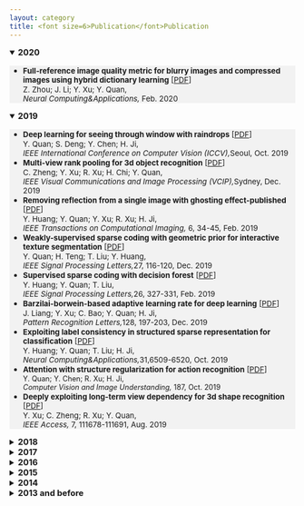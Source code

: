```yaml
---
layout: category
title: <font size=6>Publication</font>Publication
---
```

<details open="">
<summary><span style="font-size: 105%;"><strong>2020</strong></span></summary>
<ul style="background-color: #f2f2f2;">
<li><span style="font-size: 95%;"><strong>Full-reference image quality metric for blurry images and compressed images using hybrid dictionary learning</strong> [<a href="https://github.com/Dofboom/Dofboom.github.io/raw/master/papers/2019/Full-Reference%20Image%20Quality%20Metric%20for%20Blurry%20Images%20and%20Compressed%20Images%20using%20Hybrid%20Dictionary%20Learning.pdf" download="github">PDF</a>] </span><br />
<span style="font-size: 95%;"> Z. Zhou; J. Li; Y. Xu; Y. Quan,<br />
<em> Neural Computing&Applications,</em> Feb. 2020</span></li>
</ul>
</details>


<details open="">
<summary><span style="font-size: 105%;"><strong>2019</strong></span></summary>
<ul style="background-color: #f2f2f2;">
<li><span style="font-size: 95%;"><strong>Deep learning for seeing through window with raindrops</strong> [<a href="https://github.com/Dofboom/Dofboom.github.io/raw/master/papers/2019/Deep%20Learning%20for%20Seeing%20ThroughWindowWith%20Raindrops.pdf" download="CSDN">PDF</a>]</span><br />
<span style="font-size: 95%;"> Y. Quan; S. Deng; Y. Chen; H. Ji,<br />
 <em> IEEE International Conference on Computer Vision (ICCV),</em>Seoul, Oct. 2019</span></li>
<li><span style="font-size: 95%;"><strong>Multi-view rank pooling for 3d object recognition</strong> [<a href="https://github.com/Dofboom/Dofboom.github.io/raw/master/papers/2019/Multi-view%20Rank%20Pooling%20for%203D%20Object%20Recognition.pdf" download="github2">PDF</a>]</span><br />
<span style="font-size: 95%;"> C. Zheng; Y. Xu; R. Xu; H. Chi; Y. Quan,<br />
 <em> IEEE Visual Communications and Image Processing (VCIP),</em>Sydney, Dec. 2019</span></li>
<li><span style="font-size: 95%;"><strong>Removing reflection from a single image with ghosting effect-published</strong> [<a href="https://github.com/Dofboom/Dofboom.github.io/raw/master/papers/2019/Removing%20Reflection%20From%20a%20Single%20Image%20With%20Ghosting%20Effect-published.pdf" download="github3">PDF</a>]</span><br />
<span style="font-size: 95%;"> Y. Huang; Y. Quan; Y. Xu; R. Xu; H. Ji,<br />
 <em> IEEE Transactions on Computational Imaging,</em> 6, 34-45, Feb. 2019</span></li>
 <li><span style="font-size: 95%;"><strong>Weakly-supervised sparse coding with geometric prior for interactive texture segmentation</strong> [<a href="https://github.com/Dofboom/Dofboom.github.io/raw/master/papers/2019/Weakly-Supervised%20Sparse%20Coding%20with%20Geometric%20Prior%20for%20Interactive%20Texture%20Segmentation.pdf" download="github4">PDF</a>]</span><br />
<span style="font-size: 95%;"> Y. Quan; H. Teng; T. Liu; Y. Huang,<br />
 <em> IEEE Signal Processing Letters,</em>27, 116-120, Dec. 2019</span></li>
 <li><span style="font-size: 95%;"><strong>Supervised sparse coding with decision forest</strong> [<a href="https://github.com/Dofboom/Dofboom.github.io/raw/master/papers/2019/Supervised%20Sparse%20Coding%20With%20Decision%20Forest.pdf" download="github5">PDF</a>]</span><br />
<span style="font-size: 95%;"> Y. Huang; Y. Quan; T. Liu,<br />
 <em> IEEE Signal Processing Letters,</em>26, 327-331, Feb. 2019</span></li>
 <li><span style="font-size: 95%;"><strong>Barzilai-borwein-based adaptive learning rate for deep learning</strong> [<a href="https://github.com/Dofboom/Dofboom.github.io/raw/master/papers/2019/Barzilai%E2%80%93Borwein-based%20adaptive%20learning%20rate%20for%20deep%20learning.pdf" download="github6">PDF</a>]</span><br />
<span style="font-size: 95%;"> J. Liang; Y. Xu; C. Bao; Y. Quan; H. Ji,<br />
 <em> Pattern Recognition Letters,</em>128, 197-203, Dec. 2019</span></li>
<li><span style="font-size: 95%;"><strong>Exploiting label consistency in structured sparse representation for classification</strong> [<a href="https://github.com/Dofboom/Dofboom.github.io/raw/master/papers/2019/Exploiting%20label%20consistency%20in%20structured%20sparse%20representation%20for%20classification.pdf" download="github7">PDF</a>] </span><br />
<span style="font-size: 95%;"> Y. Huang; Y. Quan; T. Liu; H. Ji,<br />
<em> Neural Computing&Applications,</em>31,6509-6520, Oct. 2019</span></li>
<li><span style="font-size: 95%;"><strong>Attention with structure regularization for action recognition</strong> [<a href="https://github.com/Dofboom/Dofboom.github.io/raw/master/papers/2019/Attention%20with%20structure%20regularization%20for%20action%20recognition.pdf" download="github8">PDF</a>]<br />
<span style="font-size: 95%;"> Y. Quan; Y. Chen; R. Xu; H. Ji,<br />
<em> Computer Vision and Image Understanding,</em> 187, Oct. 2019</span></span></li>
<li><span style="font-size: 95%;"><strong>Deeply exploiting long-term view dependency for 3d shape recognition</strong> [<a href="https://github.com/Dofboom/Dofboom.github.io/raw/master/papers/2019/Deeply%20Exploiting%20Long-Term%20View%20Dependency%20for%203D%20Shape%20Recognition.pdf" download="github9">PDF</a>] </span><br />
<span style="font-size: 95%;"> Y. Xu; C. Zheng; R. Xu; Y. Quan,<br />
<em> IEEE Access,</em>  7,  111678-111691, Aug. 2019</span></li>
</ul>
</details>


<details>
<summary><span style="font-size: 105%;"><strong>2018</strong></span></summary>
<ul style="background-color: #f2f2f2;">
<li><span style="font-size: 95%;"><strong>Exploiting global low-rank structure and local sparsity nature for tensor completion</strong> [<a href="https://github.com/Dofboom/Dofboom.github.io/raw/master/papers/2018/Exploiting%20Global%20Low-rank%20Structure%20and%20Local%20Sparsity%20Nature%20for%20Tensor%20Completion.pdf" download="github10">PDF</a>]<br />
<span style="font-size: 95%;"> Y. Du; G. Han; Y. Quan; Z. Yu; H. Wong; C. Chen; J. Zhang,<br />
<em> IEEE Transactions on Cybernetics,</em> 49, 3898-3910, Nov. 2018</span></span></li>
<li><span style="font-size: 95%;"><strong>Sparse coding and dictionary learning with class-speciﬁc group sparsity</strong> [<a href="https://github.com/Dofboom/Dofboom.github.io/raw/master/papers/2018/Sparse%20coding%20and%20dictionary%20learning%20with%20class-speci%EF%AC%81c%20group%20sparsity.pdf" download="github11">PDF</a>] </span><br />
<span style="font-size: 95%;"> Y. Sun; Y. Quan; J. Fu,<br />
<em> Neural Computing&Applications,</em>  30,  1265-1275, Aug. 2018</span></li>
</ul>
</details>


<details>
<summary><span style="font-size: 105%;"><strong>2017</strong></span></summary>
<ul style="background-color: #f2f2f2;">
<li><span style="font-size: 95%;"><strong>Estimating defocus blur via rank of local patches</strong> [<a href="https://github.com/Dofboom/Dofboom.github.io/raw/master/papers/2017/Estimating%20Defocus%20Blur%20via%20Rank%20of%20Local%20Patches.pdf" download="github12">PDF</a>]<br />
<span style="font-size: 95%;"> G. Xu; Y. Quan; H. Ji,<br />
<em> IEEE International Conference on Computer Vision (ICCV),</em> Venice, Oct. 2017</span></span></li>
<li><span style="font-size: 95%;"><strong>Image-based action recognition using hint-enhanced deep neural network</strong> [<a href="https://github.com/Dofboom/Dofboom.github.io/raw/master/papers/2017/Image-based%20action%20recognition%20using%20hint-enhanced%20deep%20neural%20network.pdf" download="github13">PDF</a>] </span><br />
<span style="font-size: 95%;"> T. Qi; Y. Xu; Y. Quan; Y. Wang; H. Ling,<br />
<em> Neurocomputing,</em>  267,  475-488, Dec. 2017</span></li>
<li><span style="font-size: 95%;"><strong>Spatiotemporal lacunarity spectrum for dynamic texture classification</strong> [<a href="https://github.com/Dofboom/Dofboom.github.io/raw/master/papers/2017/Spatiotemporal%20lacunarity%20spectrum%20for%20dynamic%20texture%20classification.pdf" download="github14">PDF</a>] </span><br />
<span style="font-size: 95%;"> Y. Quan; Y. Sun; Y. Xu,<br />
<em> Computer Vision and Image Understanding,</em>  165,  85-96, Dec. 2017</span></li>
</ul>
</details>


<details>
<summary><span style="font-size: 105%;"><strong>2016</strong></span></summary>
<ul style="background-color: #f2f2f2;">
<li><span style="font-size: 95%;"><strong>Equiangular kernel dictionary learning with applications to dynamic texture analysis</strong> [<a href="https://github.com/Dofboom/Dofboom.github.io/raw/master/papers/2016/Equiangular%20Kernel%20Dictionary%20Learning%20with%20Applications%20to%20Dynamic%20Texture%20Analysis.pdf" download="github15">PDF</a>]<br />
<span style="font-size: 95%;">Y. Quan; C. Bao; H. Ji,<br />
<em> IEEE Conference on Computer Vision and Pattern Recognition (CVPR),</em> 2016</span></span></li>
<li><span style="font-size: 95%;"><strong>Sparse coding for classification via discrimination ensemble</strong> [<a href="https://github.com/Dofboom/Dofboom.github.io/raw/master/papers/2016/Sparse%20Coding%20for%20Classification%20via%20Discrimination%20Ensemble.pdf" download="github16">PDF</a>]<br />
<span style="font-size: 95%;">Y. Quan; Y. Xu; Y. Sun; Y. Huang; H. Ji,<br />
<em> IEEE Conference on Computer Vision and Pattern Recognition (CVPR),</em> 2016</span></span></li>
<li><span style="font-size: 95%;"><strong>Dictionary learning for sparse coding: algorithms and convergence analysis</strong> [<a href="https://github.com/Dofboom/Dofboom.github.io/raw/master/papers/2016/Dictionary%20learning%20for%20sparse%20coding_Algorithms%20and%20convergence%20analysis.pdf" download="github17">PDF</a>] </span><br />
<span style="font-size: 95%;"> C. Bao; H. Ji; Y. Quan; Z. Shen,<br />
<em> IEEE Transactions on Patter Analysis and Machine Intelligence,</em>  38,  1356-1369, Jul. 2016</span></li>
<li><span style="font-size: 95%;"><strong>Supervised dictionary learning with multiple classifier integration</strong> [<a href="https://github.com/Dofboom/Dofboom.github.io/raw/master/papers/2016/Supervised%20dictionary%20learning%20with%20multiple%20classifier%20integration.pdf" download="github18">PDF</a>] </span><br />
<span style="font-size: 95%;">Y. Quan; Y. Xu; Y. Sun; Y. Huang,<br />
<em> Pattern Recognition,</em>  55,  247-260, Jul. 2016</span></li>
</ul>
</details>


<details>
<summary><span style="font-size: 105%;"><strong>2015</strong></span></summary>
<ul style="background-color: #f2f2f2;">
<li><span style="font-size: 95%;"><strong>Characterizing dynamic textures with space-time lacunarity analysis</strong> [<a href="https://github.com/Dofboom/Dofboom.github.io/raw/master/papers/2015/Characterizing%20dynamic%20textures%20with%20space-time%20lacunarity%20analysis.pdf" download="github19">PDF</a>]<br />
<span style="font-size: 95%;">Y. Sun; Y. Xu; Y. Quan,<br />
<em> IEEE International Conference on Multimedia & Expo (ICME),</em> 2015</span></span></li>
<li><span style="font-size: 95%;"><strong>Dynamic texture recognition via orthogonal tensor dictionary learning</strong> [<a href="https://github.com/Dofboom/Dofboom.github.io/raw/master/papers/2015/Dynamic%20Texture%20Recognition%20via%20Orthogonal%20Tensor%20Dictionary%20Learning.pdf" download="github20">PDF</a>]<br />
<span style="font-size: 95%;">Y. Quan; Y. Huang; H. Ji,<br />
<em>  IEEE International Conference on Computer Vision (ICCV),</em> 2015</span></span></li>
<li><span style="font-size: 95%;"><strong>Structured sparse coding for classification via reweighted l{1,2} minimization</strong> [<a href="https://github.com/Dofboom/Dofboom.github.io/raw/master/papers/2015/Structured%20Sparse%20Coding%20for%20Classification%20via%20Reweighted%20l%7B1%2C2%7D%20Minimization.pdf" download="github21">PDF</a>]<br />
<span style="font-size: 95%;">Y. Xu; Y. Sun; Y. Quan; Y. Luo,<br />
<em>  The Chinese Conference on Computer Vision (CCCV),</em> 2015</span></span></li>
<li><span style="font-size: 95%;"><strong>Fractal analysis for reduced reference image quality assessment</strong> [<a href="https://github.com/Dofboom/Dofboom.github.io/raw/master/papers/2015/Fractal%20Analysis%20for%20Reduced%20Reference%20Image%20Quality%20Assessment.pdf" download="github22">PDF</a>] </span><br />
<span style="font-size: 95%;"> Y. Xu; D. Liu; Y. Quan; P. Callet,<br />
<em> IEEE Transactions on Image Processing,</em>  24,  2089-2109, Jul. 2015</span></li>
<li><span style="font-size: 95%;"><strong>Directional regularity for visual quality estimation</strong> [<a href="https://github.com/Dofboom/Dofboom.github.io/raw/master/papers/2015/Directional%20regularity%20for%20visual%20quality%20estimation.pdf" download="github23">PDF</a>] </span><br />
<span style="font-size: 95%;">D. Liu; Y. Xu; Y. Quan; Z. Yu; P. Callet,<br />
<em> Signal Processing,</em>  110,  211-221, May. 2015</span></li>
<li><span style="font-size: 95%;"><strong>Classifying dynamic textures via spatiotemporal fractal analysis</strong> [<a href="https://github.com/Dofboom/Dofboom.github.io/raw/master/papers/2015/Classifying%20dynamic%20textures%20via%20spatiotemporal%20fractal%20analysis.pdf" download="github24">PDF</a>] </span><br />
<span style="font-size: 95%;">Y. Xu; Y. Quan; Z. Zhang; H. Ling; H. Ji,<br />
<em> Pattern Recognition,</em>  48,  3239-3248, Oct. 2015</span></li>
<li><span style="font-size: 95%;"><strong>Data-driven multi-scale non-local wavelet frame construction and image recovery</strong> [<a href="https://github.com/Dofboom/Dofboom.github.io/raw/master/papers/2015/Data-driven%20multi-scale%20non-local%20wavelet%20frame%20construction%20and%20image%20recovery.pdf" download="github25">PDF</a>] </span><br />
<span style="font-size: 95%;">Y. Quan; H. Ji; Z. Shen,<br />
<em> Journal of Scientific Computing ,</em>  63,  307-329, May. 2015</span></li>
<li><span style="font-size: 95%;"><strong>Discriminative structured dictionary learning with hierarchical group sparsity</strong> [<a href="https://github.com/Dofboom/Dofboom.github.io/raw/master/papers/2015/Discriminative%20structured%20dictionary%20learning%20with%20hierarchical%20group%20sparsity.pdf" download="github26">PDF</a>] </span><br />
<span style="font-size: 95%;">Y. Xu; Y. Sun; Y. Quan; B. Zheng,<br />
<em> Computer Vision and Image Understanding ,</em>  136,  59-68, Jul. 2015</span></li>
</ul>
</details>



<details>
<summary><span style="font-size: 105%;"><strong>2014</strong></span></summary>
<ul style="background-color: #f2f2f2;">
<li><span style="font-size: 95%;"><strong>A convergent incoherent dictionary learning algorithm for sparse coding</strong> [<a href="https://github.com/Dofboom/Dofboom.github.io/raw/master/papers/2014/A%20Convergent%20Incoherent%20Dictionary%20Learning%20Algorithm%20for%20Sparse%20Coding.pdf" download="github27">PDF</a>]<br />
<span style="font-size: 95%;">C. Bao; Y. Quan; H. Ji,<br />
<em> European Conference on Computer Vision (ECCV),</em> 2014</span></span></li>
<li><span style="font-size: 95%;"><strong>L0 norm based dictionary learning by proximal methods with global convergence</strong> [<a href="https://github.com/Dofboom/Dofboom.github.io/raw/master/papers/2014/l0_Norm_Based%20dictionary%20learning%20by%20proximal%20methods%20with%20global%20convergence.pdf" download="github28">PDF</a>]<br />
<span style="font-size: 95%;">C. Bao;, H. Ji; Y. Quan; Z. Shen,<br />
<em>  IEEE Conference on Computer Vision and Pattern Recognition (CVPR),</em> 2014</span></span></li>
<li><span style="font-size: 95%;"><strong>Lacunarity analysis on image patterns for texture classification</strong> [<a href="https://github.com/Dofboom/Dofboom.github.io/raw/master/papers/2014/Lacunarity%20Analysis%20on%20Image%20Patterns%20for%20Texture%20Classification.pdf" download="github29">PDF</a>]<br />
<span style="font-size: 95%;">Y. Quan; Y. Xu; Y. Sun; Y. Luo,<br />
<em>  IEEE Conference on Computer Vision and Pattern Recognition (CVPR),</em> 2014</span></span></li>
<li><span style="font-size: 95%;"><strong>Reduced reference image quality assessment using regularity of phase congruency</strong> [<a href="https://github.com/Dofboom/Dofboom.github.io/raw/master/papers/2014/Reduced%20Reference%20Image%20Quality%20Assessment%20Using%20Regularity%20of%20Phase%20Congruency.pdf" download="github30">PDF</a>]<br />
<span style="font-size: 95%;">D. Liu; Y. Xu; Y. Quan; P. Callet,<br />
<em> Signal Processing: Image Communication,</em>29, 844-855, sep. 2014</span></span></li>
<li><span style="font-size: 95%;"><strong>A distinct and compact texture descriptor</strong> [<a href="https://github.com/Dofboom/Dofboom.github.io/raw/master/papers/2014/A%20distinct%20and%20compact%20texture%20descriptor.pdf" download="github31">PDF</a>] </span><br />
<span style="font-size: 95%;"> Y. Quan; Y. Xu; Y. Sun,<br />
<em> Image and Vision Computing,</em>  32,  250-259, Apr. 2014</span></li>
</ul>
</details>


<details>
<summary><span style="font-size: 105%;"><strong>2013 and before</strong></span></summary>
<ul style="background-color: #f2f2f2;">
<li><span style="font-size: 95%;"><strong>An effective method of 1-d bar code image identification</strong> [<a href="https://github.com/Dofboom/Dofboom.github.io/raw/master/papers/2013/An%20Effective%20Method%20of%201-D%20Bar%20Code%20Image%20Identification.pdf" download="github32">PDF</a>]<br />
<span style="font-size: 95%;">Y. Xu; Y. Yuan; H. Dong; Y. Quan,<br />
<em> IEEE International Conference on Computational Science and Engineering (CSE),</em> 2013</span></span></li>
<li><span style="font-size: 95%;"><strong>Contour-based recognition</strong> [<a href="https://github.com/Dofboom/Dofboom.github.io/raw/master/papers/2012/Contour-Based%20Recognition.pdf" download="github33">PDF</a>]<br />
<span style="font-size: 95%;">Y. Xu; Y. Quan; Z. Zhang; H. Ji; C. Fermüller; M. Nishigaki; D. Dementhon,<br />
<em>  IEEE Conference on Computer Vision and Pattern Recognition (CVPR),</em> 2012</span></span></li>
<li><span style="font-size: 95%;"><strong>Dynamic texture classification using dynamic fractal analysis</strong> [<a href="https://github.com/Dofboom/Dofboom.github.io/raw/master/papers/2011/Dynamic%20Texture%20Classification%20Using%20Dynamic%20Fractal%20Analysis.pdf" download="github34">PDF</a>]<br />
<span style="font-size: 95%;">Y. Xu; Y. Quan; H. Ling; H. Ji,<br />
<em>  IEEE International Conference on Computer Vision (ICCV),</em> 2011</span></span></li>
</ul>
</details>